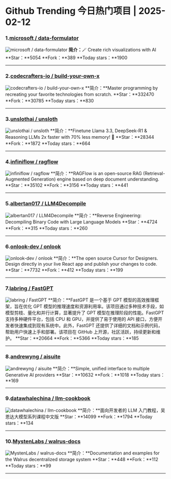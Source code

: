 # Github Trending 今日热门项目 | 2025-02-12
### 1.[microsoft / data-formulator](https://github.com/microsoft/data-formulator)

![microsoft / data-formulator](https://opengraph.githubassets.com/eb02ca6b7645d2812c846754c90c2baaaa5da875d2223699137418ea0186c7bb/microsoft/data-formulator)
**简介：**🪄 Create rich visualizations with AI
**Star：**5054
**Fork：**389
**Today stars：**1900

---

### 2.[codecrafters-io / build-your-own-x](https://github.com/codecrafters-io/build-your-own-x)

![codecrafters-io / build-your-own-x](https://opengraph.githubassets.com/67c6a3130bcf5b9ae0d8768c46058232a07af2b4dedd7d7befdcd354130db225/codecrafters-io/build-your-own-x)
**简介：**Master programming by recreating your favorite technologies from scratch.
**Star：**332470
**Fork：**30785
**Today stars：**830

---

### 3.[unslothai / unsloth](https://github.com/unslothai/unsloth)

![unslothai / unsloth](https://opengraph.githubassets.com/83f246aabc036c88c4ec5c0f68c41c44494fbb88a24c39fed9ab87b6c9dbf2cf/unslothai/unsloth)
**简介：**Finetune Llama 3.3, DeepSeek-R1 & Reasoning LLMs 2x faster with 70% less memory! 🦥
**Star：**28344
**Fork：**1872
**Today stars：**664

---

### 4.[infiniflow / ragflow](https://github.com/infiniflow/ragflow)

![infiniflow / ragflow](https://opengraph.githubassets.com/9a78970dd675559716009985591862fea9db06f2d8c3b2c735bab809e0551308/infiniflow/ragflow)
**简介：**RAGFlow is an open-source RAG (Retrieval-Augmented Generation) engine based on deep document understanding.
**Star：**35102
**Fork：**3156
**Today stars：**441

---

### 5.[albertan017 / LLM4Decompile](https://github.com/albertan017/LLM4Decompile)

![albertan017 / LLM4Decompile](https://opengraph.githubassets.com/38649f9fb64af2cda4f0f100f420ecbd491c52fb81546043fc30556c0d557c9b/albertan017/LLM4Decompile)
**简介：**Reverse Engineering: Decompiling Binary Code with Large Language Models
**Star：**4724
**Fork：**315
**Today stars：**260

---

### 6.[onlook-dev / onlook](https://github.com/onlook-dev/onlook)

![onlook-dev / onlook](https://opengraph.githubassets.com/8427f9d8f7468d727f1bd122eec7748c549e0590246cb8a59fcc74a6e8e0ebda/onlook-dev/onlook)
**简介：**The open source Cursor for Designers. Design directly in your live React app and publish your changes to code.
**Star：**7732
**Fork：**412
**Today stars：**199

---

### 7.[labring / FastGPT](https://github.com/labring/FastGPT)

![labring / FastGPT](https://opengraph.githubassets.com/d884137149417066753b8481d6579cd5cc28cfd5e120e128d6c3cfc5b9db37f2/labring/FastGPT)
**简介：**FastGPT 是一个基于 GPT 模型的高效推理框架，旨在优化 GPT 模型的推理速度和资源利用率。该项目通过多种技术手段，如模型剪枝、量化和并行计算，显著提升了 GPT 模型在推理阶段的性能。FastGPT 支持多种硬件平台，包括 CPU 和 GPU，并提供了易于使用的 API 接口，方便开发者快速集成到现有系统中。此外，FastGPT 还提供了详细的文档和示例代码，帮助用户快速上手和部署。该项目在 GitHub 上开源，社区活跃，持续更新和维护。
**Star：**20664
**Fork：**5366
**Today stars：**185

---

### 8.[andrewyng / aisuite](https://github.com/andrewyng/aisuite)

![andrewyng / aisuite](https://opengraph.githubassets.com/456385ea605e052cc0d408d9eb9debcd8479f67ab7d99bf57d9deff76d92ea24/andrewyng/aisuite)
**简介：**Simple, unified interface to multiple Generative AI providers
**Star：**10632
**Fork：**1018
**Today stars：**169

---

### 9.[datawhalechina / llm-cookbook](https://github.com/datawhalechina/llm-cookbook)

![datawhalechina / llm-cookbook](https://opengraph.githubassets.com/15b7a1c05d682e03c3e956a82416bc098b929a0354e745162538b98f10cadb96/datawhalechina/llm-cookbook)
**简介：**面向开发者的 LLM 入门教程，吴恩达大模型系列课程中文版
**Star：**14099
**Fork：**1794
**Today stars：**134

---

### 10.[MystenLabs / walrus-docs](https://github.com/MystenLabs/walrus-docs)

![MystenLabs / walrus-docs](https://opengraph.githubassets.com/f619d76ddc5915289116f4fb864501970da0644a9294f20bfda52da0ef3c0cc9/MystenLabs/walrus-docs)
**简介：**Documentation and examples for the Walrus decentralized storage system
**Star：**448
**Fork：**112
**Today stars：**99

---

